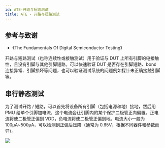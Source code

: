 ```yaml
---
id: ATE-开路与短路测试
title: ATE - 开路与短路测试
---
```


## 参考与致谢

- 《The Fundamentals Of Digital Semiconductor Testing》

开路与短路测试（也称连续性或接触测试）用于验证与 DUT 上所有引脚的电接触性，且没有引脚与其他引脚短路。可以快速验证 DUT 是否存在引脚短路、bond 连接异常、引脚损坏等问题，也可以验证测试系统的问题例如探针未正确接触引脚等。

## 串行静态测试

为了测试开路 / 短路，可以首先将设备所有引脚（包括电源和地）接地，然后用 PMU 给单个引脚加电流，这个电流会让引脚内的某个保护二极管正向偏置。正电流将使二极管正偏到 VDD，负电流将使二极管正偏到地。电流大小一般为 100µA~500µA，可以检测到正偏后压降（通常为 0.65V，根据不同器件和参数而异）。

![](https://cos.wiki-power.com/img/2022-07-27_13-17-58_2X.png)
